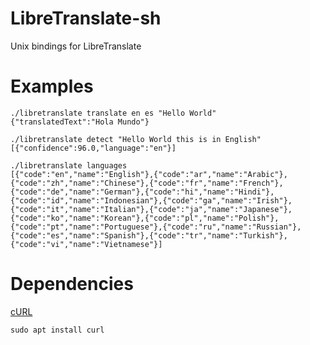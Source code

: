 # LibreTranslate-sh
Unix bindings for LibreTranslate

# Examples
```
./libretranslate translate en es "Hello World"
{"translatedText":"Hola Mundo"}
```

```
./libretranslate detect "Hello World this is in English"
[{"confidence":96.0,"language":"en"}]
```

```
./libretranslate languages
[{"code":"en","name":"English"},{"code":"ar","name":"Arabic"},{"code":"zh","name":"Chinese"},{"code":"fr","name":"French"},{"code":"de","name":"German"},{"code":"hi","name":"Hindi"},{"code":"id","name":"Indonesian"},{"code":"ga","name":"Irish"},{"code":"it","name":"Italian"},{"code":"ja","name":"Japanese"},{"code":"ko","name":"Korean"},{"code":"pl","name":"Polish"},{"code":"pt","name":"Portuguese"},{"code":"ru","name":"Russian"},{"code":"es","name":"Spanish"},{"code":"tr","name":"Turkish"},{"code":"vi","name":"Vietnamese"}]
```

# Dependencies
[cURL](https://curl.se/)
```
sudo apt install curl
```